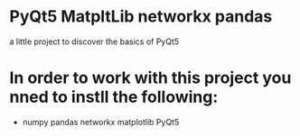 # PyQt5 MatpltLib networkx pandas
a little project to discover the basics of PyQt5
# In order to work with this project you nned to instll the following:
- numpy pandas networkx matplotlib PyQt5
